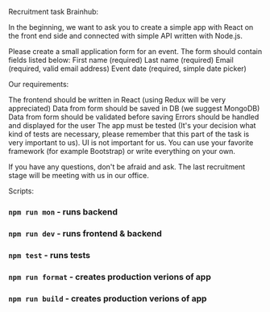 Recruitment task Brainhub:

In the beginning, we want to ask you to create a simple app with React on the front end side and connected with simple API written with Node.js.

Please create a small application form for an event. The form should contain fields listed below:
First name (required)
Last name (required)
Email (required, valid email address)
Event date (required, simple date picker)

Our requirements:

The frontend should be written in React (using Redux will be very appreciated)
Data from form should be saved in DB (we suggest MongoDB)
Data from form should be validated before saving
Errors should be handled and displayed for the user
The app must be tested (It's your decision what kind of tests are necessary, please remember that this part of the task is very important to us).
UI is not important for us. You can use your favorite framework (for example Bootstrap) or write everything on your own.


If you have any questions, don't be afraid and ask.
The last recruitment stage will be meeting with us in our office.


Scripts:
### `npm run mon` - runs backend

### `npm run dev` - runs frontend & backend

### `npm test` - runs tests

### `npm run format` - creates production verions of app

### `npm run build` - creates production verions of app